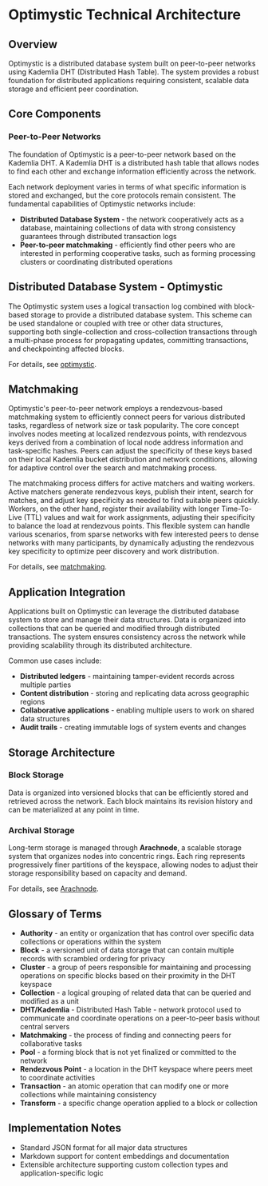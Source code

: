 # Optimystic Technical Architecture

## Overview

Optimystic is a distributed database system built on peer-to-peer networks using Kademlia DHT (Distributed Hash Table). The system provides a robust foundation for distributed applications requiring consistent, scalable data storage and efficient peer coordination.

## Core Components

### Peer-to-Peer Networks

The foundation of Optimystic is a peer-to-peer network based on the Kademlia DHT. A Kademlia DHT is a distributed hash table that allows nodes to find each other and exchange information efficiently across the network.

Each network deployment varies in terms of what specific information is stored and exchanged, but the core protocols remain consistent. The fundamental capabilities of Optimystic networks include:

* **Distributed Database System** - the network cooperatively acts as a database, maintaining collections of data with strong consistency guarantees through distributed transaction logs
* **Peer-to-peer matchmaking** - efficiently find other peers who are interested in performing cooperative tasks, such as forming processing clusters or coordinating distributed operations

## Distributed Database System - Optimystic

The Optimystic system uses a logical transaction log combined with block-based storage to provide a distributed database system. This scheme can be used standalone or coupled with tree or other data structures, supporting both single-collection and cross-collection transactions through a multi-phase process for propagating updates, committing transactions, and checkpointing affected blocks.

For details, see [optimystic](optimystic.md).

## Matchmaking

Optimystic's peer-to-peer network employs a rendezvous-based matchmaking system to efficiently connect peers for various distributed tasks, regardless of network size or task popularity. The core concept involves nodes meeting at localized rendezvous points, with rendezvous keys derived from a combination of local node address information and task-specific hashes. Peers can adjust the specificity of these keys based on their local Kademlia bucket distribution and network conditions, allowing for adaptive control over the search and matchmaking process.

The matchmaking process differs for active matchers and waiting workers. Active matchers generate rendezvous keys, publish their intent, search for matches, and adjust key specificity as needed to find suitable peers quickly. Workers, on the other hand, register their availability with longer Time-To-Live (TTL) values and wait for work assignments, adjusting their specificity to balance the load at rendezvous points. This flexible system can handle various scenarios, from sparse networks with few interested peers to dense networks with many participants, by dynamically adjusting the rendezvous key specificity to optimize peer discovery and work distribution.

For details, see [matchmaking](matchmaking.md).

## Application Integration

Applications built on Optimystic can leverage the distributed database system to store and manage their data structures. Data is organized into collections that can be queried and modified through distributed transactions. The system ensures consistency across the network while providing scalability through its distributed architecture.

Common use cases include:
* **Distributed ledgers** - maintaining tamper-evident records across multiple parties
* **Content distribution** - storing and replicating data across geographic regions
* **Collaborative applications** - enabling multiple users to work on shared data structures
* **Audit trails** - creating immutable logs of system events and changes

## Storage Architecture

### Block Storage
Data is organized into versioned blocks that can be efficiently stored and retrieved across the network. Each block maintains its revision history and can be materialized at any point in time.

### Archival Storage
Long-term storage is managed through **Arachnode**, a scalable storage system that organizes nodes into concentric rings. Each ring represents progressively finer partitions of the keyspace, allowing nodes to adjust their storage responsibility based on capacity and demand.

For details, see [Arachnode](arachnode.md).

## Glossary of Terms

* **Authority** - an entity or organization that has control over specific data collections or operations within the system
* **Block** - a versioned unit of data storage that can contain multiple records with scrambled ordering for privacy
* **Cluster** - a group of peers responsible for maintaining and processing operations on specific blocks based on their proximity in the DHT keyspace
* **Collection** - a logical grouping of related data that can be queried and modified as a unit
* **DHT/Kademlia** - Distributed Hash Table - network protocol used to communicate and coordinate operations on a peer-to-peer basis without central servers
* **Matchmaking** - the process of finding and connecting peers for collaborative tasks
* **Pool** - a forming block that is not yet finalized or committed to the network
* **Rendezvous Point** - a location in the DHT keyspace where peers meet to coordinate activities
* **Transaction** - an atomic operation that can modify one or more collections while maintaining consistency
* **Transform** - a specific change operation applied to a block or collection

## Implementation Notes

* Standard JSON format for all major data structures
* Markdown support for content embeddings and documentation
* Extensible architecture supporting custom collection types and application-specific logic
